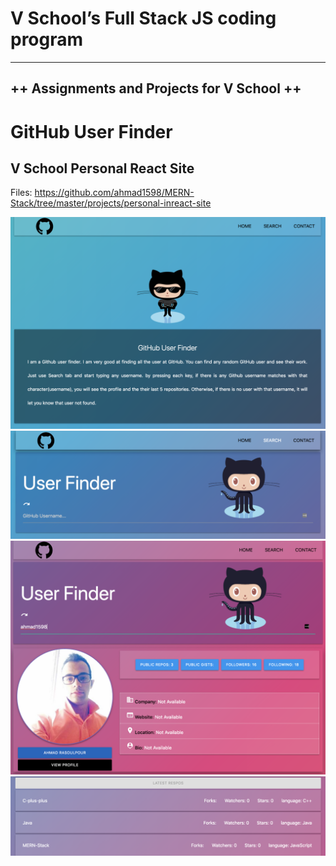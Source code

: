 # V School’s Full Stack JS coding program
<hr />

<h2> ++ Assignments and Projects for V School ++ </h2>


# GitHub User Finder
## V School Personal React Site

Files: https://github.com/ahmad1598/MERN-Stack/tree/master/projects/personal-inreact-site 


<img src="https://github.com/ahmad1598/MERN-Stack/blob/master/projects/personal-inreact-site/img/1.png?raw=true"/>
<img src="https://github.com/ahmad1598/MERN-Stack/blob/master/projects/personal-inreact-site/img/2.png?raw=true"/>
<img src="https://github.com/ahmad1598/MERN-Stack/blob/master/projects/personal-inreact-site/img/3.png?raw=true"/>
<img src="https://github.com/ahmad1598/MERN-Stack/blob/master/projects/personal-inreact-site/img/4.png?raw=true"/>

